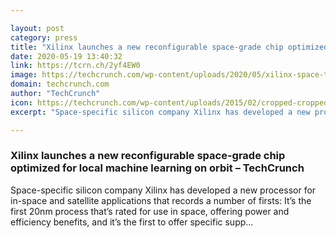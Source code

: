 ```yaml
---

layout: post
category: press
title: "Xilinx launches a new reconfigurable space-grade chip optimized for local machine learning on orbit"
date: 2020-05-19 13:40:32
link: https://tcrn.ch/2yf4EW0
image: https://techcrunch.com/wp-content/uploads/2020/05/xilinx-space-tablet.jpg?w=764
domain: techcrunch.com
author: "TechCrunch"
icon: https://techcrunch.com/wp-content/uploads/2015/02/cropped-cropped-favicon-gradient.png?w=180
excerpt: "Space-specific silicon company Xilinx has developed a new processor for in-space and satellite applications that records a number of firsts: It’s the first 20nm process that’s rated for use in space, offering power and efficiency benefits, and it’s the first to offer specific supp…"

---
```


### Xilinx launches a new reconfigurable space-grade chip optimized for local machine learning on orbit – TechCrunch

Space-specific silicon company Xilinx has developed a new processor for in-space and satellite applications that records a number of firsts: It’s the first 20nm process that’s rated for use in space, offering power and efficiency benefits, and it’s the first to offer specific supp…